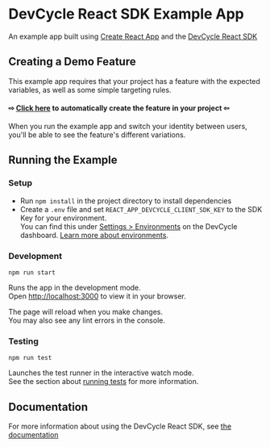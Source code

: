# DevCycle React SDK Example App

An example app built using [Create React App](https://github.com/facebook/create-react-app) and the [DevCycle React SDK](https://docs.devcycle.com/sdk/client-side-sdks/react/)

## Creating a Demo Feature
This example app requires that your project has a feature with the expected variables, as well as some simple targeting rules. 

#### ⇨ [Click here](https://app.devcycle.com/r/create?resource=feature&key=hello-togglebot) to automatically create the feature in your project ⇦

When you run the example app and switch your identity between users, you'll be able to see the feature's different variations.


## Running the Example
### Setup

* Run `npm install` in the project directory to install dependencies
* Create a `.env` file and set `REACT_APP_DEVCYCLE_CLIENT_SDK_KEY` to the SDK Key for your environment.\
You can find this under [Settings > Environments](https://app.devcycle.com/r/environments) on the DevCycle dashboard. [Learn more about environments](https://docs.devcycle.com/essentials/environments).

### Development

`npm run start`

Runs the app in the development mode.\
Open [http://localhost:3000](http://localhost:3000) to view it in your browser.

The page will reload when you make changes.\
You may also see any lint errors in the console.

### Testing

`npm run test`

Launches the test runner in the interactive watch mode.\
See the section about [running tests](https://facebook.github.io/create-react-app/docs/running-tests) for more information.

## Documentation
For more information about using the DevCycle React SDK, see [the documentation](https://docs.devcycle.com/sdk/client-side-sdks/react/)

